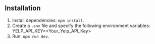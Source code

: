 ## Installation

1. Install dependencies: `npm install`.
2. Create a `.env` file and specify the following environment variables:
   YELP_API_KEY=<Your_Yelp_API_Key>
3. Run: `npm run dev`.

